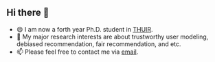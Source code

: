## Hi there 👋

- 😄 I am now a forth year Ph.D. student in [THUIR](http://www.thuir.cn/).
- 💬 My major research interests are about trustworthy user modeling, debiased recommendation, fair recommendation, and etc.
- 📫 Please feel free to contact me via [email](yf-wang21@mails.tsinghua.edu.cn).

<!--
**yfwang2021/yfwang2021** is a ✨ _special_ ✨ repository because its `README.md` (this file) appears on your GitHub profile.

Here are some ideas to get you started:

- 🔭 I’m currently working on ...
- 🌱 I’m currently learning ...
- 👯 I’m looking to collaborate on ...
- 🤔 I’m looking for help with ...
- 💬 Ask me about ...
- 📫 How to reach me: ...
- 😄 Pronouns: ...
- ⚡ Fun fact: ...
-->
